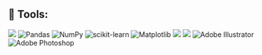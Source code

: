 ## 🔧 Tools:
<img src="https://img.shields.io/badge/Python-blue?style=flat-square&logo=Python&logoColor=white"/> ![Pandas](https://img.shields.io/badge/pandas-%23150458.svg?style=for-the-badge&logo=pandas&logoColor=white)   ![NumPy](https://img.shields.io/badge/numpy-%23013243.svg?style=for-the-badge&logo=numpy&logoColor=white)  ![scikit-learn](https://img.shields.io/badge/scikit--learn-%23F7931E.svg?style=for-the-badge&logo=scikit-learn&logoColor=white)   ![Matplotlib](https://img.shields.io/badge/Matplotlib-%23ffffff.svg?style=for-the-badge&logo=Matplotlib&logoColor=black)   <img src="https://img.shields.io/badge/R-blue?style=flat-square&logo=R&logoColor=white"/>  <img src="https://img.shields.io/badge/SAS-blue?style=flat-square&logo=SAS&logoColor=white"/>   ![Adobe Illustrator](https://img.shields.io/badge/adobe%20illustrator-%23FF9A00.svg?style=for-the-badge&logo=adobe%20illustrator&logoColor=white)   ![Adobe Photoshop](https://img.shields.io/badge/adobe%20photoshop-%2331A8FF.svg?style=for-the-badge&logo=adobe%20photoshop&logoColor=white)   

